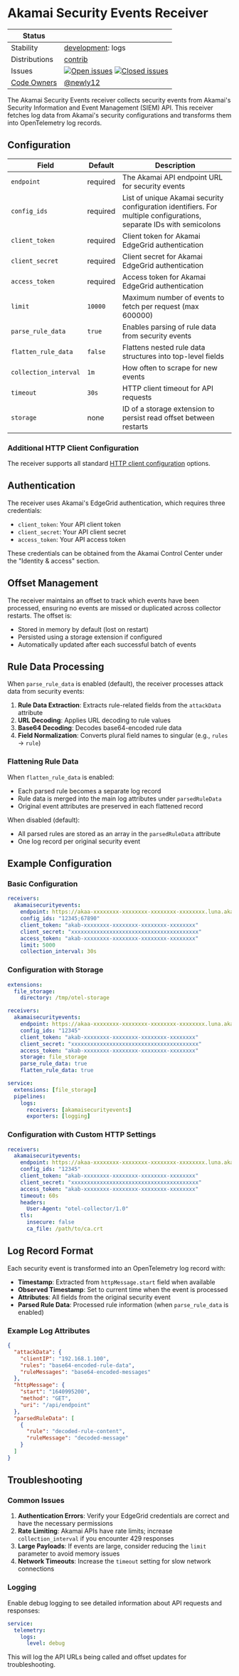 # Akamai Security Events Receiver

<!-- status autogenerated section -->
| Status        |           |
| ------------- |-----------|
| Stability     | [development]: logs   |
| Distributions | [contrib] |
| Issues        | [![Open issues](https://img.shields.io/github/issues-search/open-telemetry/opentelemetry-collector-contrib?query=is%3Aissue%20is%3Aopen%20label%3Areceiver%2Fakamaisecurityevents%20&label=open&color=orange&logo=opentelemetry)](https://github.com/open-telemetry/opentelemetry-collector-contrib/issues?q=is%3Aopen+is%3Aissue+label%3Areceiver%2Fakamaisecurityevents) [![Closed issues](https://img.shields.io/github/issues-search/open-telemetry/opentelemetry-collector-contrib?query=is%3Aissue%20is%3Aclosed%20label%3Areceiver%2Fakamaisecurityevents%20&label=closed&color=blue&logo=opentelemetry)](https://github.com/open-telemetry/opentelemetry-collector-contrib/issues?q=is%3Aclosed+is%3Aissue+label%3Areceiver%2Fakamaisecurityevents) |
| [Code Owners](https://github.com/open-telemetry/opentelemetry-collector-contrib/blob/main/CONTRIBUTING.md#becoming-a-code-owner)    | [@newly12](https://www.github.com/newly12) |

[development]: https://github.com/open-telemetry/opentelemetry-collector/blob/main/docs/component-stability.md#development
[contrib]: https://github.com/open-telemetry/opentelemetry-collector-releases/tree/main/distributions/otelcol-contrib
<!-- end autogenerated section -->

The Akamai Security Events receiver collects security events from Akamai's Security Information and Event Management (SIEM) API. This receiver fetches log data from Akamai's security configurations and transforms them into OpenTelemetry log records.

## Configuration

| Field                   | Default   | Description                                                                                                 |
|-------------------------|-----------|-------------------------------------------------------------------------------------------------------------|
| `endpoint`              | required  | The Akamai API endpoint URL for security events                                                             |
| `config_ids`            | required  | List of unique Akamai security configuration identifiers. For multiple configurations, separate IDs with semicolons |
| `client_token`          | required  | Client token for Akamai EdgeGrid authentication                                                            |
| `client_secret`         | required  | Client secret for Akamai EdgeGrid authentication                                                           |
| `access_token`          | required  | Access token for Akamai EdgeGrid authentication                                                            |
| `limit`                 | `10000`   | Maximum number of events to fetch per request (max 600000)                                                 |
| `parse_rule_data`       | `true`    | Enables parsing of rule data from security events                                                          |
| `flatten_rule_data`     | `false`   | Flattens nested rule data structures into top-level fields                                                 |
| `collection_interval`   | `1m`      | How often to scrape for new events                                                                         |
| `timeout`              | `30s`     | HTTP client timeout for API requests                                                                       |
| `storage`              | none      | ID of a storage extension to persist read offset between restarts                                          |

### Additional HTTP Client Configuration

The receiver supports all standard [HTTP client configuration](https://github.com/open-telemetry/opentelemetry-collector/tree/main/config/confighttp#client-configuration) options.

## Authentication

The receiver uses Akamai's EdgeGrid authentication, which requires three credentials:
- `client_token`: Your API client token
- `client_secret`: Your API client secret  
- `access_token`: Your API access token

These credentials can be obtained from the Akamai Control Center under the "Identity & access" section.

## Offset Management

The receiver maintains an offset to track which events have been processed, ensuring no events are missed or duplicated across collector restarts. The offset is:

- Stored in memory by default (lost on restart)
- Persisted using a storage extension if configured
- Automatically updated after each successful batch of events

## Rule Data Processing

When `parse_rule_data` is enabled (default), the receiver processes attack data from security events:

1. **Rule Data Extraction**: Extracts rule-related fields from the `attackData` attribute
2. **URL Decoding**: Applies URL decoding to rule values
3. **Base64 Decoding**: Decodes base64-encoded rule data
4. **Field Normalization**: Converts plural field names to singular (e.g., `rules` → `rule`)

### Flattening Rule Data

When `flatten_rule_data` is enabled:
- Each parsed rule becomes a separate log record
- Rule data is merged into the main log attributes under `parsedRuleData`
- Original event attributes are preserved in each flattened record

When disabled (default):
- All parsed rules are stored as an array in the `parsedRuleData` attribute
- One log record per original security event

## Example Configuration

### Basic Configuration

```yaml
receivers:
  akamaisecurityevents:
    endpoint: https://akaa-xxxxxxxx-xxxxxxxx-xxxxxxxx-xxxxxxxx.luna.akamaiapis.net
    config_ids: "12345;67890"
    client_token: "akab-xxxxxxxx-xxxxxxxx-xxxxxxxx-xxxxxxxx"
    client_secret: "xxxxxxxxxxxxxxxxxxxxxxxxxxxxxxxxxxxxxxxx"
    access_token: "akab-xxxxxxxx-xxxxxxxx-xxxxxxxx-xxxxxxxx"
    limit: 5000
    collection_interval: 30s
```

### Configuration with Storage

```yaml
extensions:
  file_storage:
    directory: /tmp/otel-storage

receivers:
  akamaisecurityevents:
    endpoint: https://akaa-xxxxxxxx-xxxxxxxx-xxxxxxxx-xxxxxxxx.luna.akamaiapis.net
    config_ids: "12345"
    client_token: "akab-xxxxxxxx-xxxxxxxx-xxxxxxxx-xxxxxxxx"
    client_secret: "xxxxxxxxxxxxxxxxxxxxxxxxxxxxxxxxxxxxxxxx"
    access_token: "akab-xxxxxxxx-xxxxxxxx-xxxxxxxx-xxxxxxxx"
    storage: file_storage
    parse_rule_data: true
    flatten_rule_data: true

service:
  extensions: [file_storage]
  pipelines:
    logs:
      receivers: [akamaisecurityevents]
      exporters: [logging]
```

### Configuration with Custom HTTP Settings

```yaml
receivers:
  akamaisecurityevents:
    endpoint: https://akaa-xxxxxxxx-xxxxxxxx-xxxxxxxx-xxxxxxxx.luna.akamaiapis.net
    config_ids: "12345"
    client_token: "akab-xxxxxxxx-xxxxxxxx-xxxxxxxx-xxxxxxxx"
    client_secret: "xxxxxxxxxxxxxxxxxxxxxxxxxxxxxxxxxxxxxxxx"
    access_token: "akab-xxxxxxxx-xxxxxxxx-xxxxxxxx-xxxxxxxx"
    timeout: 60s
    headers:
      User-Agent: "otel-collector/1.0"
    tls:
      insecure: false
      ca_file: /path/to/ca.crt
```

## Log Record Format

Each security event is transformed into an OpenTelemetry log record with:

- **Timestamp**: Extracted from `httpMessage.start` field when available
- **Observed Timestamp**: Set to current time when the event is processed
- **Attributes**: All fields from the original security event
- **Parsed Rule Data**: Processed rule information (when `parse_rule_data` is enabled)

### Example Log Attributes

```json
{
  "attackData": {
    "clientIP": "192.168.1.100",
    "rules": "base64-encoded-rule-data",
    "ruleMessages": "base64-encoded-messages"
  },
  "httpMessage": {
    "start": "1640995200",
    "method": "GET",
    "uri": "/api/endpoint"
  },
  "parsedRuleData": [
    {
      "rule": "decoded-rule-content",
      "ruleMessage": "decoded-message"
    }
  ]
}
```

## Troubleshooting

### Common Issues

1. **Authentication Errors**: Verify your EdgeGrid credentials are correct and have the necessary permissions
2. **Rate Limiting**: Akamai APIs have rate limits; increase `collection_interval` if you encounter 429 responses
3. **Large Payloads**: If events are large, consider reducing the `limit` parameter to avoid memory issues
4. **Network Timeouts**: Increase the `timeout` setting for slow network connections

### Logging

Enable debug logging to see detailed information about API requests and responses:

```yaml
service:
  telemetry:
    logs:
      level: debug
```

This will log the API URLs being called and offset updates for troubleshooting.
